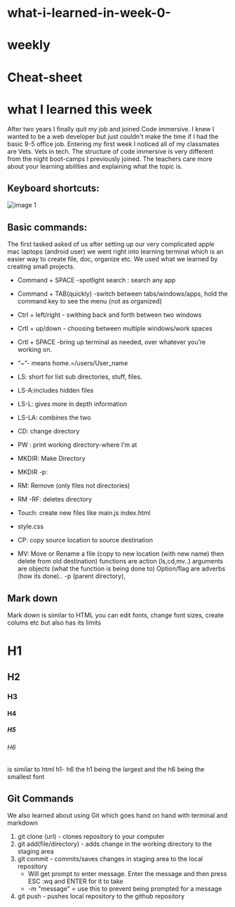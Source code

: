 # what-i-learned-in-week-0-

# weekly

# Cheat-sheet
# what I learned this week

After two years I finally quit my job and joined Code immersive. I knew I wanted to be a web developer but just couldn't make the time if I had the basic 9-5 office job. Entering my first week I noticed all of my classmates are Vets. Vets in tech. The structure of code immersive is very different from the night boot-camps I previously joined. The teachers care more about your learning abilities and explaining what the topic is. 



## Keyboard shortcuts:

![image 1](https://media1.tenor.com/images/ccd73a0d0f3a8b600167eea0f4091c1d/tenor.gif?itemid=12585039)

## Basic commands:

The first tasked asked of us after setting up our very complicated apple mac laptops (android user) we went right into learning terminal which is an easier way to create file, doc, organize etc. We used what we learned by creating small projects. 


* Command + SPACE -spotlight search : search any app
* Command + TAB(quickly) -switch between tabs/windows/apps, hold the command key to see the menu {not as organized}
* Ctrl + left/right - swithing back and forth between two windows
* Crtl + up/down - choosing between multiple windows/work spaces
* Crtl + SPACE -bring up terminal as needed, over whatever you’re working on.
* “~”- means home.=/users/User_name
* LS: short for list sub directories, stuff, files.
* LS-A:includes hidden files
* LS-L: gives more in depth information 
  
* LS-LA: combines the two
  
* CD: change directory
* PW : print working directory-where I’m at
* MKDIR: Make Directory
* MKDIR -p:
* RM: Remove (only files not directories)
* RM -RF: deletes directory
* Touch: create new files like main.js index.html 
* style.css
* CP: copy source location to source destination
* MV: Move or Rename a file (copy to new location (with new name) then delete from old destination)
functions are action (ls,cd,mv..)
arguments are objects (what the function is being done to)
Option/flag are adverbs (how its done).. -p (parent directory),

## Mark down

Mark down is similar to HTML you can edit fonts, change font sizes, create colums etc but also has its limits

# H1
## H2
### H3
#### H4
##### H5
###### H6 

is similar to html h1- h6 the h1 being the largest and the h6 being the smallest font 

## Git Commands ##

We also learned about using Git which goes hand on hand with terminal and markdown
    
1. git clone (url) - clones repository to your computer
2. git add(file/directory) - adds change in the working directory to the staging area
3. git commit - commits/saves changes in staging area to the local repository
   * Will get prompt to enter message. Enter the message and then press ESC :wq and ENTER for it to take
   * -m  "message" = use this to prevent being prompted for a message
4. git push - pushes local repository to the github repository
